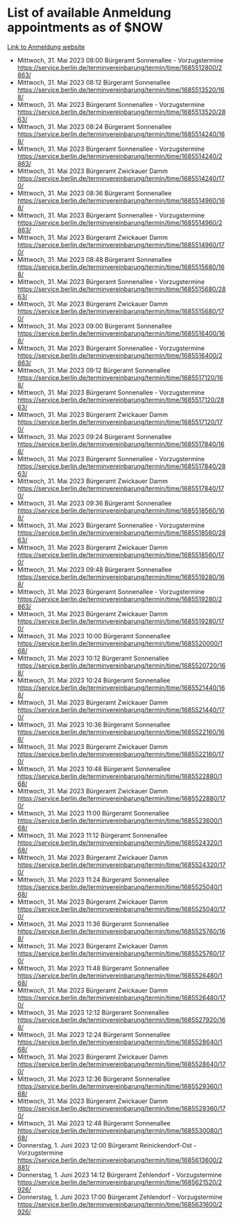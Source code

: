 # List of available Anmeldung appointments as of $NOW
[Link to Anmeldung website](https://service.berlin.de/terminvereinbarung/termin/tag.php?termin=1&anliegen[]=120686&dienstleisterlist=122210,122217,327316,122219,327312,122227,327314,122231,327346,122243,327348,122254,122252,329742,122260,329745,122262,329748,122271,327278,122273,327274,122277,327276,330436,122280,327294,122282,327290,122284,327292,122291,327270,122285,327266,122286,327264,122296,327268,150230,329760,122297,327286,122294,327284,122312,329763,122314,329775,122304,327330,122311,327334,122309,327332,317869,122281,327352,122279,329772,122283,122276,327324,122274,327326,122267,329766,122246,327318,122251,327320,122257,327322,122208,327298,122226,327300&herkunft=http%3A%2F%2Fservice.berlin.de%2Fdienstleistung%2F120686%2F)
- Mittwoch, 31. Mai 2023 08:00 Bürgeramt Sonnenallee - Vorzugstermine https://service.berlin.de/terminvereinbarung/termin/time/1685512800/2863/
- Mittwoch, 31. Mai 2023 08:12 Bürgeramt Sonnenallee https://service.berlin.de/terminvereinbarung/termin/time/1685513520/168/
- Mittwoch, 31. Mai 2023  Bürgeramt Sonnenallee - Vorzugstermine https://service.berlin.de/terminvereinbarung/termin/time/1685513520/2863/
- Mittwoch, 31. Mai 2023 08:24 Bürgeramt Sonnenallee https://service.berlin.de/terminvereinbarung/termin/time/1685514240/168/
- Mittwoch, 31. Mai 2023  Bürgeramt Sonnenallee - Vorzugstermine https://service.berlin.de/terminvereinbarung/termin/time/1685514240/2863/
- Mittwoch, 31. Mai 2023  Bürgeramt Zwickauer Damm https://service.berlin.de/terminvereinbarung/termin/time/1685514240/170/
- Mittwoch, 31. Mai 2023 08:36 Bürgeramt Sonnenallee https://service.berlin.de/terminvereinbarung/termin/time/1685514960/168/
- Mittwoch, 31. Mai 2023  Bürgeramt Sonnenallee - Vorzugstermine https://service.berlin.de/terminvereinbarung/termin/time/1685514960/2863/
- Mittwoch, 31. Mai 2023  Bürgeramt Zwickauer Damm https://service.berlin.de/terminvereinbarung/termin/time/1685514960/170/
- Mittwoch, 31. Mai 2023 08:48 Bürgeramt Sonnenallee https://service.berlin.de/terminvereinbarung/termin/time/1685515680/168/
- Mittwoch, 31. Mai 2023  Bürgeramt Sonnenallee - Vorzugstermine https://service.berlin.de/terminvereinbarung/termin/time/1685515680/2863/
- Mittwoch, 31. Mai 2023  Bürgeramt Zwickauer Damm https://service.berlin.de/terminvereinbarung/termin/time/1685515680/170/
- Mittwoch, 31. Mai 2023 09:00 Bürgeramt Sonnenallee https://service.berlin.de/terminvereinbarung/termin/time/1685516400/168/
- Mittwoch, 31. Mai 2023  Bürgeramt Sonnenallee - Vorzugstermine https://service.berlin.de/terminvereinbarung/termin/time/1685516400/2863/
- Mittwoch, 31. Mai 2023 09:12 Bürgeramt Sonnenallee https://service.berlin.de/terminvereinbarung/termin/time/1685517120/168/
- Mittwoch, 31. Mai 2023  Bürgeramt Sonnenallee - Vorzugstermine https://service.berlin.de/terminvereinbarung/termin/time/1685517120/2863/
- Mittwoch, 31. Mai 2023  Bürgeramt Zwickauer Damm https://service.berlin.de/terminvereinbarung/termin/time/1685517120/170/
- Mittwoch, 31. Mai 2023 09:24 Bürgeramt Sonnenallee https://service.berlin.de/terminvereinbarung/termin/time/1685517840/168/
- Mittwoch, 31. Mai 2023  Bürgeramt Sonnenallee - Vorzugstermine https://service.berlin.de/terminvereinbarung/termin/time/1685517840/2863/
- Mittwoch, 31. Mai 2023  Bürgeramt Zwickauer Damm https://service.berlin.de/terminvereinbarung/termin/time/1685517840/170/
- Mittwoch, 31. Mai 2023 09:36 Bürgeramt Sonnenallee https://service.berlin.de/terminvereinbarung/termin/time/1685518560/168/
- Mittwoch, 31. Mai 2023  Bürgeramt Sonnenallee - Vorzugstermine https://service.berlin.de/terminvereinbarung/termin/time/1685518560/2863/
- Mittwoch, 31. Mai 2023  Bürgeramt Zwickauer Damm https://service.berlin.de/terminvereinbarung/termin/time/1685518560/170/
- Mittwoch, 31. Mai 2023 09:48 Bürgeramt Sonnenallee https://service.berlin.de/terminvereinbarung/termin/time/1685519280/168/
- Mittwoch, 31. Mai 2023  Bürgeramt Sonnenallee - Vorzugstermine https://service.berlin.de/terminvereinbarung/termin/time/1685519280/2863/
- Mittwoch, 31. Mai 2023  Bürgeramt Zwickauer Damm https://service.berlin.de/terminvereinbarung/termin/time/1685519280/170/
- Mittwoch, 31. Mai 2023 10:00 Bürgeramt Sonnenallee https://service.berlin.de/terminvereinbarung/termin/time/1685520000/168/
- Mittwoch, 31. Mai 2023 10:12 Bürgeramt Sonnenallee https://service.berlin.de/terminvereinbarung/termin/time/1685520720/168/
- Mittwoch, 31. Mai 2023 10:24 Bürgeramt Sonnenallee https://service.berlin.de/terminvereinbarung/termin/time/1685521440/168/
- Mittwoch, 31. Mai 2023  Bürgeramt Zwickauer Damm https://service.berlin.de/terminvereinbarung/termin/time/1685521440/170/
- Mittwoch, 31. Mai 2023 10:36 Bürgeramt Sonnenallee https://service.berlin.de/terminvereinbarung/termin/time/1685522160/168/
- Mittwoch, 31. Mai 2023  Bürgeramt Zwickauer Damm https://service.berlin.de/terminvereinbarung/termin/time/1685522160/170/
- Mittwoch, 31. Mai 2023 10:48 Bürgeramt Sonnenallee https://service.berlin.de/terminvereinbarung/termin/time/1685522880/168/
- Mittwoch, 31. Mai 2023  Bürgeramt Zwickauer Damm https://service.berlin.de/terminvereinbarung/termin/time/1685522880/170/
- Mittwoch, 31. Mai 2023 11:00 Bürgeramt Sonnenallee https://service.berlin.de/terminvereinbarung/termin/time/1685523600/168/
- Mittwoch, 31. Mai 2023 11:12 Bürgeramt Sonnenallee https://service.berlin.de/terminvereinbarung/termin/time/1685524320/168/
- Mittwoch, 31. Mai 2023  Bürgeramt Zwickauer Damm https://service.berlin.de/terminvereinbarung/termin/time/1685524320/170/
- Mittwoch, 31. Mai 2023 11:24 Bürgeramt Sonnenallee https://service.berlin.de/terminvereinbarung/termin/time/1685525040/168/
- Mittwoch, 31. Mai 2023  Bürgeramt Zwickauer Damm https://service.berlin.de/terminvereinbarung/termin/time/1685525040/170/
- Mittwoch, 31. Mai 2023 11:36 Bürgeramt Sonnenallee https://service.berlin.de/terminvereinbarung/termin/time/1685525760/168/
- Mittwoch, 31. Mai 2023  Bürgeramt Zwickauer Damm https://service.berlin.de/terminvereinbarung/termin/time/1685525760/170/
- Mittwoch, 31. Mai 2023 11:48 Bürgeramt Sonnenallee https://service.berlin.de/terminvereinbarung/termin/time/1685526480/168/
- Mittwoch, 31. Mai 2023  Bürgeramt Zwickauer Damm https://service.berlin.de/terminvereinbarung/termin/time/1685526480/170/
- Mittwoch, 31. Mai 2023 12:12 Bürgeramt Sonnenallee https://service.berlin.de/terminvereinbarung/termin/time/1685527920/168/
- Mittwoch, 31. Mai 2023 12:24 Bürgeramt Sonnenallee https://service.berlin.de/terminvereinbarung/termin/time/1685528640/168/
- Mittwoch, 31. Mai 2023  Bürgeramt Zwickauer Damm https://service.berlin.de/terminvereinbarung/termin/time/1685528640/170/
- Mittwoch, 31. Mai 2023 12:36 Bürgeramt Sonnenallee https://service.berlin.de/terminvereinbarung/termin/time/1685529360/168/
- Mittwoch, 31. Mai 2023  Bürgeramt Zwickauer Damm https://service.berlin.de/terminvereinbarung/termin/time/1685529360/170/
- Mittwoch, 31. Mai 2023 12:48 Bürgeramt Sonnenallee https://service.berlin.de/terminvereinbarung/termin/time/1685530080/168/
- Donnerstag, 1. Juni 2023 12:00 Bürgeramt Reinickendorf-Ost - Vorzugstermine https://service.berlin.de/terminvereinbarung/termin/time/1685613600/2881/
- Donnerstag, 1. Juni 2023 14:12 Bürgeramt Zehlendorf - Vorzugstermine https://service.berlin.de/terminvereinbarung/termin/time/1685621520/2926/
- Donnerstag, 1. Juni 2023 17:00 Bürgeramt Zehlendorf - Vorzugstermine https://service.berlin.de/terminvereinbarung/termin/time/1685631600/2926/
